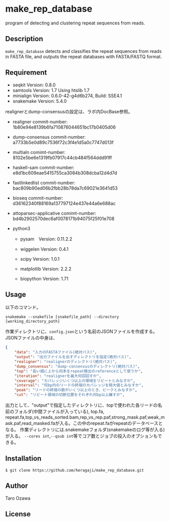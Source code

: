# make_rep_database

program of detecting and clustering repeat sequences from reads.

## Description

`make_rep_database` detects and classifies the repeat sequences from reads in FASTA file, and outputs the repeat databases with FASTA/FASTQ format.

## Requirement

- seqkit Version: 0.8.0
- samtools Version: 1.7 Using htslib 1.7
- minialign Version: 0.6.0-42-g4d6b274, Build: SSE4.1
- snakemake Version: 5.4.0

realignerとdump-consensusの設定は、ラボ内DocBase参照。

- realigner commit-number: 1b80e94e8139b6fa710876044651bc17b0405d06

- dump-consensus commit-number: a7733b5e0d89c7536f72c3f4e1d5a0c7747d013f

- multialn  comimt-number: 8102e5be6e1319fb07917c44cb484f564ddd91ff

- haskell-sam   commit-number: e8d1bc609eae5415755ca3084b308dcba12d4d7d

- fastlinkedlist    commit-number: bac809b90ed06b2fbb28b78da7c69021e3641d53

- bioseq    commit-number: d36162340f88169a137797124e437e44a6e688ac

- attoparsec-applicative    comimt-number: bd4b2902570dec6af0078171b94075f25f01e708

- python3

    - pysam　Version: 0.11.2.2

    - wiggelen Version: 0.4.1

    - scipy Version: 1.0.1

    - matplotlib Version: 2.2.2

    - biopython Version: 1.71


## Usage

以下のコマンド。

`snakemake --snakefile [snakefile_path] --directory [working_directory_path]`

作業ディレクトリに、`config.json`という名前のJSONファイルを作成する。  
JSONファイルの中身は、

``` json
{
    "data": "入力のFASTAファイル(絶対パス)",
    "output": "出力ファイルを出すディレクトリを指定(絶対パス)",
    "realigner": "realignerのディレクトリ(絶対パス)",
    "dump_consensus": "dump-consensusのディレクトリ(絶対パス)",
    "top": "長い順に上から何本をrepeat検出のreferenceとして使うか",
    "iteration": "realignerを最大何回回すか",
    "coverage": "カバレッジいくつ以上の領域をリピートとみなすか",
    "interval": "何bp内のリードの終端のカバレッジを極大値とみなすか",
    "peak": "リードの終端の数がいくつ以上のとき、ピークとみなすか",
    "cut": "リピート領域の切断位置をそれぞれ何bp以上離すか",
```

出力として、"output"で指定したディレクトリに、topで使われた各リードの名前のフォルダ(中間ファイルが入っている), top.fa, repeat.fa,top_vs_reads_sorted.bam,rep_vs_rep.paf,strong_mask.paf,weak_mask.paf,read_masked.faが入る。この中のrepeat.faがrepeatのデータベースとなる。
作業ディレクトリには.snakemakeフォルダ(snakemakeのログ等が入る)が入る。
`--cores int`,`--qsub int`等でコア数とジョブの投入のオプションもできる。

## Installation

    $ git clone https://github.com/heragaji/make_rep_database.git

## Author

Taro Ozawa

## License
